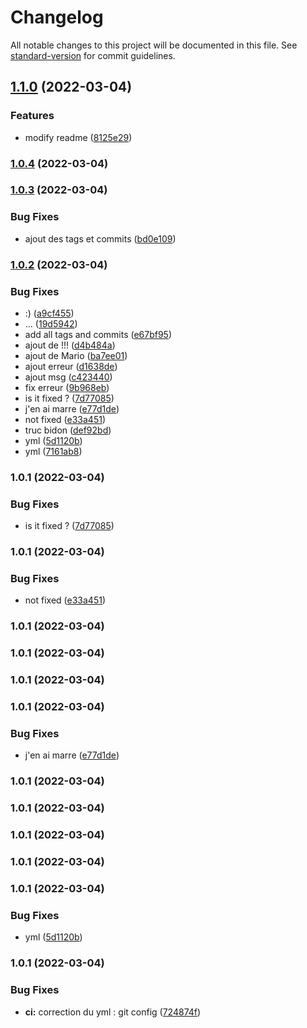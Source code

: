 # Changelog

All notable changes to this project will be documented in this file. See [standard-version](https://github.com/conventional-changelog/standard-version) for commit guidelines.

## [1.1.0](https://github.com/MariamAv/demo-cd/compare/v1.0.4...v1.1.0) (2022-03-04)


### Features

* modify readme ([8125e29](https://github.com/MariamAv/demo-cd/commit/8125e2924fb1ab62db1b21b6957851472d929523))

### [1.0.4](https://github.com/MariamAv/demo-cd/compare/v1.0.3...v1.0.4) (2022-03-04)

### [1.0.3](https://github.com/MariamAv/demo-cd/compare/v1.0.2...v1.0.3) (2022-03-04)


### Bug Fixes

* ajout des tags et commits ([bd0e109](https://github.com/MariamAv/demo-cd/commit/bd0e10936a60a1821214a7f736a6b7cce8dfd69b))

### [1.0.2](https://github.com/MariamAv/demo-cd/compare/v1.0.1...v1.0.2) (2022-03-04)


### Bug Fixes

* :) ([a9cf455](https://github.com/MariamAv/demo-cd/commit/a9cf455cad4ba35c3f75ffb6fbc1da4f3d52a1bc))
* ... ([19d5942](https://github.com/MariamAv/demo-cd/commit/19d59421b3bcef6146417828f9a7e2b0a083cc81))
* add all tags and commits ([e67bf95](https://github.com/MariamAv/demo-cd/commit/e67bf95c0c4c981557c252f8512ec411cda4f4b0))
* ajout de !!! ([d4b484a](https://github.com/MariamAv/demo-cd/commit/d4b484a7d65dea371059e325f7a6a9289159a621))
* ajout de Mario ([ba7ee01](https://github.com/MariamAv/demo-cd/commit/ba7ee012b671309188d56ad032f28f1687ee7bfc))
* ajout erreur ([d1638de](https://github.com/MariamAv/demo-cd/commit/d1638de9f6df2be1d9e1bd4c6e74ba90cdeb6b8f))
* ajout msg ([c423440](https://github.com/MariamAv/demo-cd/commit/c4234403103479a29aad8cc5182375926a642498))
* fix erreur ([9b968eb](https://github.com/MariamAv/demo-cd/commit/9b968eb66da22c2416da6385e7bd9599db74c8c1))
* is it fixed ? ([7d77085](https://github.com/MariamAv/demo-cd/commit/7d77085ede784754685617e97f7035b5d5b358b5))
* j'en ai marre ([e77d1de](https://github.com/MariamAv/demo-cd/commit/e77d1de1fbd7bfe5c6180b7c838626254da3efad))
* not fixed ([e33a451](https://github.com/MariamAv/demo-cd/commit/e33a4517214ef175add24e175a80f18fd4a8e23b))
* truc bidon ([def92bd](https://github.com/MariamAv/demo-cd/commit/def92bd07acc8ce0c6cfda12bdeda666ab78e264))
* yml ([5d1120b](https://github.com/MariamAv/demo-cd/commit/5d1120b7f7ba8de9c04de151190347f60a034d56))
* yml ([7161ab8](https://github.com/MariamAv/demo-cd/commit/7161ab87ec53a1aaba16ef7af2829af980c255cb))

### 1.0.1 (2022-03-04)


### Bug Fixes

* is it fixed ? ([7d77085](https://github.com/MariamAv/demo-cd/commit/7d77085ede784754685617e97f7035b5d5b358b5))

### 1.0.1 (2022-03-04)


### Bug Fixes

* not fixed ([e33a451](https://github.com/MariamAv/demo-cd/commit/e33a4517214ef175add24e175a80f18fd4a8e23b))

### 1.0.1 (2022-03-04)

### 1.0.1 (2022-03-04)

### 1.0.1 (2022-03-04)

### 1.0.1 (2022-03-04)


### Bug Fixes

* j'en ai marre ([e77d1de](https://github.com/MariamAv/demo-cd/commit/e77d1de1fbd7bfe5c6180b7c838626254da3efad))

### 1.0.1 (2022-03-04)

### 1.0.1 (2022-03-04)

### 1.0.1 (2022-03-04)

### 1.0.1 (2022-03-04)

### 1.0.1 (2022-03-04)


### Bug Fixes

* yml ([5d1120b](https://github.com/MariamAv/demo-cd/commit/5d1120b7f7ba8de9c04de151190347f60a034d56))

### 1.0.1 (2022-03-04)


### Bug Fixes

* **ci:** correction du yml : git config ([724874f](https://github.com/MariamAv/demo-cd/commit/724874f7d15fa32d84032af4af9526e4c53c8913))
